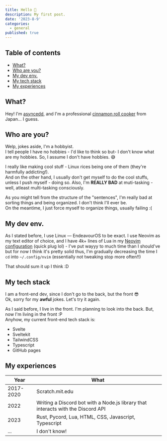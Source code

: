 ```yaml
---
title: Hello 👋
description: My first post.
date: '2023-8-9'
categories:
  - general
published: true
---
```


## Table of contents

<!--toc:start-->

- [What?](#what)
- [Who are you?](#who-are-you)
- [My dev env.](#my-dev-env)
- [My tech stack](#my-tech-stack)
- [My experiences](#my-experiences)
<!--toc:end-->

## What?

Hey! I'm [asyncedd](https://github.com/asyncedd), and I'm a professional [cinnamon roll cooker](https://asyncedd.github.io/cinnamon-roll-recipe) from Japan... I guess.

## Who are you?

Welp, jokes aside, I'm a hobbyist.  
I tell people I have no hobbies - I'd like to think so but- I don't know what are my hobbies. So, I assume I don't have hobbies. 😅

I really like making cool stuff - Linux rices being one of them (they're harmfully addicting!).  
And on the other hand, I usually don't get myself to do the cool stuffs, unless I push myself - doing so.
Also, I'm **REALLY BAD** at muti-tasking - well, atleast multi-tasking consciously.

As you might tell from the structure of the "sentences", I'm really bad at sorting things and being organized. I don't think I'll ever be.  
On the meantime, I just force myself to organize things, usually failing :(

## My dev env.

As I stated before, I use Linux — EndeavourOS to be exact. I use Neovim as my text editor of choice, and I have 4k+ lines of Lua in my [Neovim configuration](https://github.com/asyncedd/dots.nvim) (quick plug lol) - I've put wayyy to much time than I should've but for now I think it's pretty solid thus, I'm gradually decreasing the time I `cd` into `~/.config/nvim` (essentially not tweaking stop more often!!)

That should sum it up I think :D

## My tech stack

I am a front-end dev, since I don't go to the back, but the front 😎  
Ok, sorry for my **awful** jokes. Let's try it again.

As I said before, I live in the front. I'm planning to look into the back. But, now I'm living in the front :P  
Anyhow, my current front-end tech stack is:

- Svelte
- Sveltekit
- TailwindCSS
- Typescript
- GitHub pages

## My experiences

| Year      | What                                                                             |
| --------- | -------------------------------------------------------------------------------- |
| 2017-2020 | Scratch.mit.edu                                                                  |
| 2022      | Writing a Discord bot with a Node.js library that interacts with the Discord API |
| 2023      | Rust, Pycord, Lua, HTML, CSS, Javascript, Typescript                             |
| ...       | I don't know!                                                                    |
